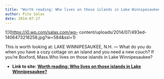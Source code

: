 ```yaml
---
title: "Worth reading: Who lives on those islands in Lake Winnipesaukee?"
author: Pito Salas
date: 2014-07-27
---
```


![](https://i0.wp.com/salas.com/wp-
content/uploads/2014/07/493ed-1406473218258.jpg?w=584&ssl=1)

This is worth looking at: LAKE WINNIPESAUKEE, N.H. — What do you do when you
have a cozy cottage on an island and you need a new couch? If you’re Boxford,
Mass.Who lives on those islands in Lake Winnipesaukee?


* **Link to site:** **[Worth reading: Who lives on those islands in Lake Winnipesaukee?](None)**
